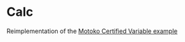# Calc

Reimplementation of the [Motoko Certified Variable example](https://github.com/dfinity/examples/tree/master/motoko/cert-var)
